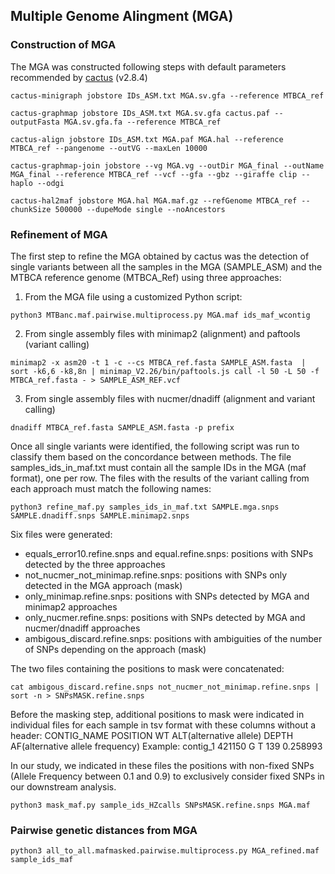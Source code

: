 ## Multiple Genome Alingment (MGA)
### Construction of MGA

The MGA was constructed following steps with default parameters recommended by [cactus](https://github.com/ComparativeGenomicsToolkit/cactus/blob/master/doc/pangenome.md) (v2.8.4)
```
cactus-minigraph jobstore IDs_ASM.txt MGA.sv.gfa --reference MTBCA_ref

cactus-graphmap jobstore IDs_ASM.txt MGA.sv.gfa cactus.paf --outputFasta MGA.sv.gfa.fa --reference MTBCA_ref

cactus-align jobstore IDs_ASM.txt MGA.paf MGA.hal --reference MTBCA_ref --pangenome --outVG --maxLen 10000

cactus-graphmap-join jobstore --vg MGA.vg --outDir MGA_final --outName MGA_final --reference MTBCA_ref --vcf --gfa --gbz --giraffe clip --haplo --odgi

cactus-hal2maf jobstore MGA.hal MGA.maf.gz --refGenome MTBCA_ref --chunkSize 500000 --dupeMode single --noAncestors
```


### Refinement of MGA

The first step to refine the MGA obtained by cactus was the detection of single variants between all the samples in the MGA (SAMPLE_ASM) and the MTBCA reference genome (MTBCA_Ref) using three approaches:

1. From the MGA file using a customized Python script:
```
python3 MTBanc.maf.pairwise.multiprocess.py MGA.maf ids_maf_wcontig
```

2. From single assembly files with minimap2 (alignment) and paftools (variant calling)

```
minimap2 -x asm20 -t 1 -c --cs MTBCA_ref.fasta SAMPLE_ASM.fasta  | sort -k6,6 -k8,8n | minimap_V2.26/bin/paftools.js call -l 50 -L 50 -f MTBCA_ref.fasta - > SAMPLE_ASM_REF.vcf
```

3. From single assembly files with nucmer/dnadiff (alignment and variant calling)

```
dnadiff MTBCA_ref.fasta SAMPLE_ASM.fasta -p prefix
```
Once all single variants were identified, the following script was run to classify them based on the concordance between methods. The file samples_ids_in_maf.txt must contain all the sample IDs in the MGA (maf format), one per row. The files with the results of the variant calling from each approach must match the following names:
```
python3 refine_maf.py samples_ids_in_maf.txt SAMPLE.mga.snps SAMPLE.dnadiff.snps SAMPLE.minimap2.snps
```

Six files were generated:
- equals_error10.refine.snps and equal.refine.snps: positions with SNPs detected by the three approaches
- not_nucmer_not_minimap.refine.snps: positions with SNPs only detected in the MGA approach (mask)
- only_minimap.refine.snps: positions with SNPs detected by MGA and minimap2 approaches
- only_nucmer.refine.snps: positions with SNPs detected by MGA and nucmer/dnadiff approaches
- ambigous_discard.refine.snps: positions with ambiguities of the number of SNPs depending on the approach (mask)

The two files containing the positions to mask were concatenated:
```
cat ambigous_discard.refine.snps not_nucmer_not_minimap.refine.snps | sort -n > SNPsMASK.refine.snps
```

Before the masking step, additional positions to mask were indicated in individual files for each sample in tsv format with these columns without a header:
CONTIG_NAME POSITION WT ALT(alternative allele) DEPTH AF(alternative allele frequency)
Example: contig_1 421150 G T 139 0.258993

In our study, we indicated in these files the positions with non-fixed SNPs (Allele Frequency between 0.1 and 0.9) to exclusively consider fixed SNPs in our downstream analysis. 

```
python3 mask_maf.py sample_ids_HZcalls SNPsMASK.refine.snps MGA.maf
```


### Pairwise genetic distances from MGA

```
python3 all_to_all.mafmasked.pairwise.multiprocess.py MGA_refined.maf sample_ids_maf
```
